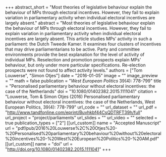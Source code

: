 +++
abstract_short = "Most theories of legislative behaviour explain the behaviour of MPs through electoral incentives. However, they fail to explain variation in parliamentary activity when individual electoral incentives are largely absent."
abstract = "Most theories of legislative behaviour explain the behaviour of MPs through electoral incentives. However, they fail to explain variation in parliamentary activity when individual electoral incentives are largely absent. This article studies MPs’ activity in such a parliament: the Dutch Tweede Kamer. It examines four clusters of incentives that may drive parliamentarians to be active. Party and committee environments provide the best explanation for the level of activity of individual MPs. Reselection and promotion prospects explain MPs’ behaviour, but only under more particular specifications. Re-election prospects were not found to affect activity levels."
authors = ["Tom Louwerse", "Simon Otjes"]
date = "2016-01-05"
image = ""
image_preview = ""
math = false
publication = "*West European Politics* 39(4): 778-799"
title = "Personalised parliamentary behaviour without electoral incentives: the case of the Netherlands"
doi = "10.1080/01402382.2015.1111041"
citation = "Louwerse, Tom & Simon Otjes (2016) Personalised parliamentary behaviour without electoral incentives: the case of the Netherlands, West European Politics, 39(4): 778-799"
url_code = ""
url_dataset = ""
url_pdf = "http://www.tandfonline.com/eprint/Buvhkbf44CsQDTRFT39h/full"
url_project = "project/parliaments"
url_slides = ""
url_video = ""
selected = true
publication_types = ["2"]
[[url_custom]]
  name = "Accepted Manuscript"
  url = "pdf/pub/2016%20Louwerse%2C%20Otjes%20-%20Personalised%20parliamentary%20behaviour%20without%20electoral%20incentives%20-%20West%20European%20Politics%20-%20AM.pdf"
[[url_custom]]
  name = "doi"
  url = "http://doi.org/10.1080/01402382.2015.1111041"
+++
